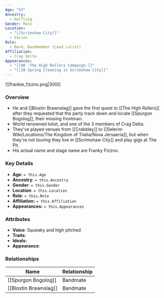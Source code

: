 ```yaml
---
Age: "53"
Ancestry:
  - Halfling
Gender: Male
Location:
  - "[[Scrimshaw City]]"
  - Varies
Role:
  - Bard, Bandmember (Lead Lutist)
Affiliation:
  - Crag Delta
Appearances:
  - "[[00 -The High Rollers Campaign-]]"
  - "[[20 Spring Cleaning in Scrimshaw City]]"
---
```


![[frankie_fizzno.png|300]]

### Overview
 - He and [[Blostin Brawnslag]] gave the first quest to [[The High Rollers]] after they requested that the party track down and locate [[Spurgon Bogolog]], their missing frontman.
- World renowned lutist, and one of the 3 members of Crag Delta.
- They've played venues from [[Crabbley]] to [[Selerim Wiki/Locations/The Kingdom of Tiialia/Nova Jersaeria]], but when they're not touring they live in [[Scrimshaw City]] and play gigs at The Pit.
- His actual name and stage name are Franky Fizzno.

### Key Details
- **Age**: `= this.Age`
- **Ancestry**: `= this.Ancestry`
- **Gender**: `= this.Gender`
- **Location**: `= this.Location`
- **Role**: `= this.Role`
- **Affiliation:** `= this.Affiliation`
- **Appearances:** `= this.Appearances`

### Attributes
- **Voice**: Squeaky and high pitched
- **Traits**: 
- **Ideals:** 
- **Appearance**: 

### Relationships

| Name                  | Relationship |
| --------------------- | ------------ |
| [[Spurgon Bogolog]]   | Bandmate     |
| [[Blostin Brawnslag]] | Bandmate     |
